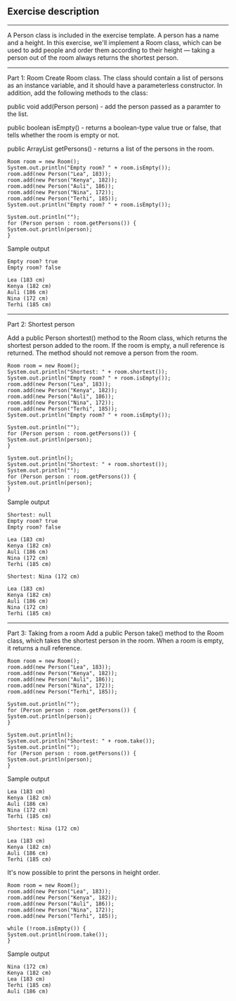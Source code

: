 ## Exercise description

---

A Person class is included in the exercise template. A person has a name and a height. In this exercise, we'll implement a Room class, which can be used to add people and order them according to their height — taking a person out of the room always returns the shortest person.

---
Part 1: Room
Create Room class. The class should contain a list of persons as an instance variable, and it should have a parameterless constructor. In addition, add the following methods to the class:

   public void add(Person person) - add the person passed as a paramter to the list.

   public boolean isEmpty() - returns a boolean-type value true or false, that tells whether the room is empty or not.

   public ArrayList<Person> getPersons() - returns a list of the persons in the room.

    Room room = new Room();
    System.out.println("Empty room? " + room.isEmpty());
    room.add(new Person("Lea", 183));
    room.add(new Person("Kenya", 182));
    room.add(new Person("Auli", 186));
    room.add(new Person("Nina", 172));
    room.add(new Person("Terhi", 185));
    System.out.println("Empty room? " + room.isEmpty());
    
    System.out.println("");
    for (Person person : room.getPersons()) {
    System.out.println(person);
    }

Sample output

    Empty room? true
    Empty room? false
    
    Lea (183 cm)
    Kenya (182 cm)
    Auli (186 cm)
    Nina (172 cm)
    Terhi (185 cm)

---
Part 2: Shortest person

Add a public Person shortest() method to the Room class, which returns the shortest person added to the room. If the room is empty, a null reference is returned. The method should not remove a person from the room.

    Room room = new Room();
    System.out.println("Shortest: " + room.shortest());
    System.out.println("Empty room? " + room.isEmpty());
    room.add(new Person("Lea", 183));
    room.add(new Person("Kenya", 182));
    room.add(new Person("Auli", 186));
    room.add(new Person("Nina", 172));
    room.add(new Person("Terhi", 185));
    System.out.println("Empty room? " + room.isEmpty());
    
    System.out.println("");
    for (Person person : room.getPersons()) {
    System.out.println(person);
    }
    
    System.out.println();
    System.out.println("Shortest: " + room.shortest());
    System.out.println("");
    for (Person person : room.getPersons()) {
    System.out.println(person);
    }

Sample output

    Shortest: null
    Empty room? true
    Empty room? false
    
    Lea (183 cm)
    Kenya (182 cm)
    Auli (186 cm)
    Nina (172 cm)
    Terhi (185 cm)
    
    Shortest: Nina (172 cm)
    
    Lea (183 cm)
    Kenya (182 cm)
    Auli (186 cm)
    Nina (172 cm)
    Terhi (185 cm)

---
Part 3: Taking from a room
Add a public Person take() method to the Room class, which takes the shortest person in the room. When a room is empty, it returns a null reference.
    
    Room room = new Room();
    room.add(new Person("Lea", 183));
    room.add(new Person("Kenya", 182));
    room.add(new Person("Auli", 186));
    room.add(new Person("Nina", 172));
    room.add(new Person("Terhi", 185));
    
    System.out.println("");
    for (Person person : room.getPersons()) {
    System.out.println(person);
    }
    
    System.out.println();
    System.out.println("Shortest: " + room.take());
    System.out.println("");
    for (Person person : room.getPersons()) {
    System.out.println(person);
    }

Sample output

    Lea (183 cm)
    Kenya (182 cm)
    Auli (186 cm)
    Nina (172 cm)
    Terhi (185 cm)
    
    Shortest: Nina (172 cm)
    
    Lea (183 cm)
    Kenya (182 cm)
    Auli (186 cm)
    Terhi (185 cm)

It's now possible to print the persons in height order.

    Room room = new Room();
    room.add(new Person("Lea", 183));
    room.add(new Person("Kenya", 182));
    room.add(new Person("Auli", 186));
    room.add(new Person("Nina", 172));
    room.add(new Person("Terhi", 185));
    
    while (!room.isEmpty()) {
    System.out.println(room.take());
    }

Sample output

    Nina (172 cm)
    Kenya (182 cm)
    Lea (183 cm)
    Terhi (185 cm)
    Auli (186 cm)

